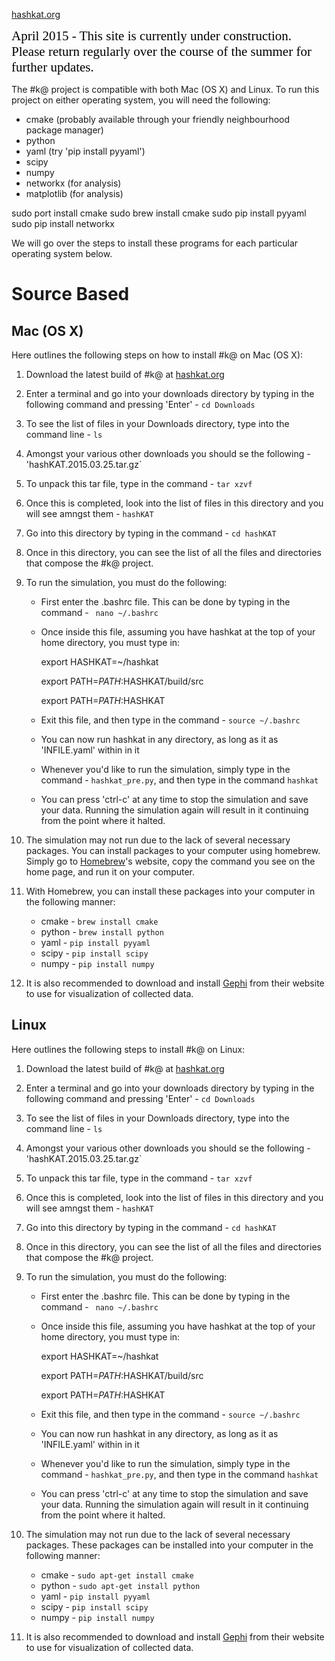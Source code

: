 [hashkat.org](http://hashkat.org)

<span style="color:black; font-family:Georgia; font-size:1.5em;">April 2015 - This site is currently under construction. Please return regularly over the course of the summer for further updates. </span>

The #k@ project is compatible with both Mac (OS X) and Linux. To run this project on either operating system, you will need the following:

* cmake (probably available through your friendly neighbourhood package manager)
* python
* yaml (try 'pip install pyyaml')
* scipy
* numpy
* networkx (for analysis)
* matplotlib (for analysis)

sudo port install cmake
sudo brew install cmake
sudo pip install pyyaml
sudo pip install networkx

We will go over the steps to install these programs for each particular operating system below.

# Source Based

## Mac (OS X)

Here outlines the following steps on how to install #k@ on Mac (OS X):

1. Download the latest build of #k@ at [hashkat.org](http://hashkat.org)
2. Enter a terminal and go into your downloads directory by typing in the following command and pressing 'Enter' - `cd Downloads`
3. To see the list of files in your Downloads directory, type into the command line - `ls`
4. Amongst your various other downloads you should se the following - 'hashKAT.2015.03.25.tar.gz`
5. To unpack this tar file, type in the command - `tar xzvf`
6. Once this is completed, look into the list of files in this directory and you will see amngst them - `hashKAT`
7. Go into this directory by typing in the command - `cd hashKAT`
8. Once in this directory, you can see the list of all the files and directories that compose the #k@ project.
9. To run the simulation, you must do the following:

    * First enter the .bashrc file. This can be done by typing in the command - ` nano ~/.bashrc`
    * Once inside this file, assuming you have hashkat at the top of your home directory, you must type in:

      export HASHKAT=~/hashkat

      export PATH=$PATH:$HASHKAT/build/src

      export PATH=$PATH:$HASHKAT

    * Exit this file, and then type in the command - `source ~/.bashrc`
    * You can now run hashkat in any directory, as long as it as 'INFILE.yaml' within in it
    * Whenever you'd like to run the simulation, simply type in the command - `hashkat_pre.py`, and then type in the command `hashkat`
    * You can press 'ctrl-c' at any time to stop the simulation and save your data. Running the simulation again will result in it continuing from the point where it halted.

10. The simulation may not run due to the lack of several necessary packages. You can install packages to your computer using homebrew.
Simply go to [Homebrew](http://brew.sh/)'s website, copy the command you see on the home page, and run it on your computer.
11. With Homebrew, you can install these packages into your computer in the following manner:

    * cmake - `brew install cmake`
    * python - `brew install python`
    * yaml - `pip install pyyaml`
    * scipy - `pip install scipy`
    * numpy - `pip install numpy`

12. It is also recommended to download and install [Gephi](http://gephi.github.io/) from their website
to use for visualization of collected data.

## Linux

Here outlines the following steps to install #k@ on Linux:

1. Download the latest build of #k@ at [hashkat.org](http://hashkat.org)
2. Enter a terminal and go into your downloads directory by typing in the following command and pressing 'Enter' - `cd Downloads`
3. To see the list of files in your Downloads directory, type into the command line - `ls`
4. Amongst your various other downloads you should se the following - 'hashKAT.2015.03.25.tar.gz`
5. To unpack this tar file, type in the command - `tar xzvf`
6. Once this is completed, look into the list of files in this directory and you will see amngst them - `hashKAT`
7. Go into this directory by typing in the command - `cd hashKAT`
8. Once in this directory, you can see the list of all the files and directories that compose the #k@ project.
9. To run the simulation, you must do the following:       

    * First enter the .bashrc file. This can be done by typing in the command - ` nano ~/.bashrc`
    * Once inside this file, assuming you have hashkat at the top of your home directory, you must type in:

      export HASHKAT=~/hashkat

      export PATH=$PATH:$HASHKAT/build/src

      export PATH=$PATH:$HASHKAT

    * Exit this file, and then type in the command - `source ~/.bashrc`
    * You can now run hashkat in any directory, as long as it as 'INFILE.yaml' within in it
    * Whenever you'd like to run the simulation, simply type in the command - `hashkat_pre.py`, and then type in the command `hashkat`
    * You can press 'ctrl-c' at any time to stop the simulation and save your data. Running the simulation again will result in it continuing from the point where it halted.

10. The simulation may not run due to the lack of several necessary packages.
These packages can be installed into your computer in the following manner:

    * cmake - `sudo apt-get install cmake`
    * python - `sudo apt-get install python`
    * yaml - `pip install pyyaml`
    * scipy - `pip install scipy`
    * numpy - `pip install numpy`

11. It is also recommended to download and install [Gephi](http://gephi.github.io/) from their website
to use for visualization of collected data.
